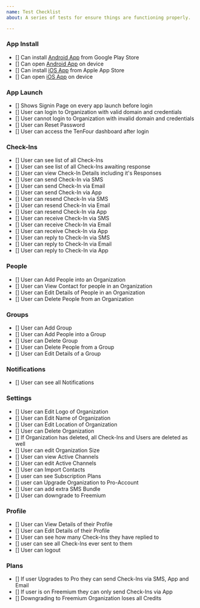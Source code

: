 ```yaml
---
name: Test Checklist
about: A series of tests for ensure things are functioning properly.

---
```


### App Install
- [] Can install [Android App](http://play.google.com/store/apps/details?id=com.ushahidi.tenfour) from Google Play Store
- [] Can open [Android App](http://play.google.com/store/apps/details?id=com.ushahidi.tenfour) on device
- [] Can install [iOS App](http://itunes.apple.com/us/app/tenfour-by-ushahidi/id1346046659) from Apple App Store
- [] Can open [iOS App](http://itunes.apple.com/us/app/tenfour-by-ushahidi/id1346046659) on device

### App Launch
- [] Shows Signin Page on every app launch before login
- [] User can login to Organization with valid domain and credentials
- [] User cannot login to Organization with invalid domain and credentials
- [] User can Reset Password
- [] User can access the TenFour dashboard after login

### Check-Ins
- [] User can see list of all Check-Ins
- [] User can see list of all Check-Ins awaiting response
- [] User can view Check-In Details including it's Responses
- [] User can send Check-In via SMS
- [] User can send Check-In via Email
- [] User can send Check-In via App
- [] User can resend Check-In via SMS
- [] User can resend Check-In via Email
- [] User can resend Check-In via App
- [] User can receive Check-In via SMS
- [] User can receive Check-In via Email
- [] User can receive Check-In via App
- [] User can reply to Check-In via SMS
- [] User can reply to Check-In via Email
- [] User can reply to Check-In via App

### People
- [] User can Add People into an Organization
- [] User can View Contact for people in an Organization
- [] User can Edit Details of People in an Organization
- [] User can Delete People from an Organization

### Groups
- [] User can Add Group
- [] User can Add People into a Group
- [] User can Delete Group
- [] User can Delete People from a Group
- [] User can Edit Details of a Group

### Notifications
- [] User can see all Notifications

### Settings
- [] User can Edit Logo of Organization
- [] User can Edit Name of Organization
- [] User can Edit Location of Organization
- [] User can Delete Organization
- [] If Organization has deleted, all Check-Ins and Users are deleted as well
- [] User can edit Organization Size
- [] User can view Active Channels
- [] User can edit Active Channels
- [] User can Import Contacts
- [] user can see Subscription Plans
- [] user can Upgrade Organization to Pro-Account
- [] User can add extra SMS Bundle
- [] User can downgrade to Freemium

### Profile
- [] User can View Details of their Profile
- [] User can Edit Details of their Profile
- [] User can see how many Check-Ins they have replied to
- [] user can see all Check-Ins ever sent to them
- [] User can logout

### Plans
- [] If user Upgrades to Pro they can send Check-Ins via SMS, App and Email
- [] If user is on Freemium they can only send Check-Ins via App
- [] Downgrading to Freemium Organization loses all Credits
